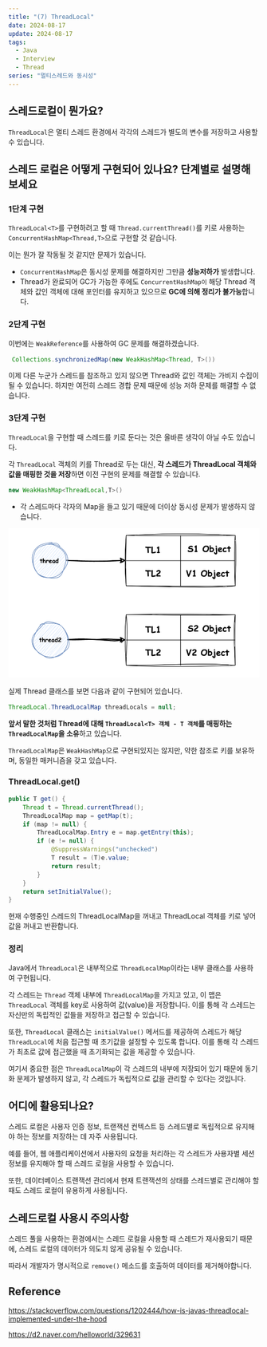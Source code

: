 ```yaml
---
title: "(7) ThreadLocal"
date: 2024-08-17
update: 2024-08-17
tags:
  - Java
  - Interview
  - Thread
series: "멀티스레드와 동시성"
---
```


## 스레드로컬이 뭔가요?

`ThreadLocal`은 멀티 스레드 환경에서 각각의 스레드가 별도의 변수를 저장하고 사용할 수 있습니다.

## 스레드 로컬은 어떻게 구현되어 있나요? 단계별로 설명해보세요

### 1단계 구현

`ThreadLocal<T>`를 구현하려고 할 때 `Thread.currentThread()`를 키로 사용하는 `ConcurrentHashMap<Thread,T>`으로 구현할 것 같습니다.

이는 뭔가 잘 작동될 것 같지만 문제가 있습니다.

- `ConcurrentHashMap`은 동시성 문제를 해결하지만 그만큼 **성능저하가** 발생합니다.
- Thread가 완료되어 GC가 가능한 후에도 `ConcurrentHashMap이` 해당 Thread 객체와 값인 객체에 대해 포인터를 유지하고 있으므로 **GC에 의해 정리가 불가능**합니다.


### 2단계 구현

이번에는 `WeakReference`를 사용하여 GC 문제를 해결하겠습니다. 

```java
 Collections.synchronizedMap(new WeakHashMap<Thread, T>())
```

이제 다른 누군가 스레드를 참조하고 있지 않으면 Thread와 값인 객체는 가비지 수집이 될 수 있습니다. 
하지만 여전히 스레드 경합 문제 때문에 성능 저하 문제를 해결할 수 없습니다.

### 3단계 구현

`ThreadLocal`을 구현할 때 스레드를 키로 둔다는 것은 올바른 생각이 아닐 수도 있습니다. 

각 `ThreadLocal` 객체의 키를 Thread로 두는 대신, **각 스레드가 ThreadLocal 객체와 값을 매핑한 것을 저장**하면 이전 구현의 문제를 해결할 수 있습니다.

```java
new WeakHashMap<ThreadLocal,T>()
```

- 각 스레드마다 각자의 Map을 들고 있기 때문에 더이상 동시성 문제가 발생하지 않습니다.

![](img.png)

실제 Thread 클래스를 보면 다음과 같이 구현되어 있습니다.

```java
ThreadLocal.ThreadLocalMap threadLocals = null;
```

**앞서 말한 것처럼 Thread에 대해 `ThreadLocal<T> 객체 - T 객체`를 매핑하는 `ThreadLocalMap`을 소유**하고 있습니다. 

`ThreadLocalMap`은 `WeakHashMap`으로 구현되있지는 않지만, 약한 참조로 키를 보유하며, 동일한 매커니즘을 갖고 있습니다.

### ThreadLocal.get()

```java
public T get() {
    Thread t = Thread.currentThread();
    ThreadLocalMap map = getMap(t);
    if (map != null) {
        ThreadLocalMap.Entry e = map.getEntry(this);
        if (e != null) {
            @SuppressWarnings("unchecked")
            T result = (T)e.value;
            return result;
        }
    }
    return setInitialValue();
}
```
현재 수행중인 스레드의 ThreadLocalMap을 꺼내고 ThreadLocal 객체를 키로 넣어 값을 꺼내고 반환합니다. 


### 정리

Java에서 `ThreadLocal`은 내부적으로 `ThreadLocalMap`이라는 내부 클래스를 사용하여 구현됩니다.

각 스레드는 `Thread` 객체 내부에 `ThreadLocalMap`을 가지고 있고, 이 맵은 `ThreadLocal` 객체를 key로 사용하여 값(value)을 저장합니다. 
이를 통해 각 스레드는 자신만의 독립적인 값들을 저장하고 접근할 수 있습니다.

또한, `ThreadLocal` 클래스는 `initialValue()` 메서드를 제공하여 스레드가 해당 `ThreadLocal`에 처음 접근할 때 초기값을 설정할 수 있도록 합니다. 
이를 통해 각 스레드가 최초로 값에 접근했을 때 초기화되는 값을 제공할 수 있습니다.

여기서 중요한 점은 `ThreadLocalMap`이 각 스레드의 내부에 저장되어 있기 때문에 동기화 문제가 발생하지 않고, 각 스레드가 독립적으로 값을 관리할 수 있다는 것입니다.

## 어디에 활용되나요?

스레드 로컬은 사용자 인증 정보, 트랜잭션 컨텍스트 등 스레드별로 독립적으로 유지해야 하는 정보를 저장하는 데 자주 사용됩니다.

예를 들어, 웹 애플리케이션에서 사용자의 요청을 처리하는 각 스레드가 사용자별 세션 정보를 유지해야 할 때 스레드 로컬을 사용할 수 있습니다.

또한, 데이터베이스 트랜잭션 관리에서 현재 트랜잭션의 상태를 스레드별로 관리해야 할 때도 스레드 로컬이 유용하게 사용됩니다.

## 스레드로컬 사용시 주의사항

스레드 풀을 사용하는 환경에서는 스레드 로컬을 사용할 때 스레드가 재사용되기 때문에, 스레드 로컬의 데이터가 의도치 않게 공유될 수 있습니다.

따라서 개발자가 명시적으로 `remove()` 메소드를 호출하여 데이터를 제거해야합니다.




## Reference

https://stackoverflow.com/questions/1202444/how-is-javas-threadlocal-implemented-under-the-hood

https://d2.naver.com/helloworld/329631